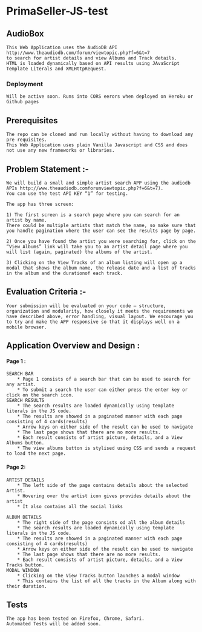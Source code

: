 # PrimaSeller-JS-test


## AudioBox

	This Web Application uses the AudioDB API http://www.theaudiodb.com/forum/viewtopic.php?f=6&t=7 
	to search for artist details and view Albums and Track details.
	HTML is loaded dynamically based on API results using JAvaScript Template Literals and XMLHttpRequest.



### Deployment
	Will be active soon. Runs into CORS eerors when deployed on Heroku or Github pages



## Prerequisites
	The repo can be cloned and run locally without having to download any pre requisites. 
	This Web Application uses plain Vanilla Javascript and CSS and does not use any new frameworks or libraries.




## Problem Statement :-

	We will build a small and simple artist search APP using the audiodb APIs http://www.theaudiodb.comforumviewtopic.php?f=6&t=7). 
	You can use the test API KEY “1” for testing.
	
	The app has three screen:
	
	1) The first screen is a search page where you can search for an artist by name.
	There could be multiple artists that match the name, so make sure that you handle pagination where the user can see the results page by page.

	2) Once you have found the artist you were searching for, click on the “View Albums” link will take you to an artist detail page where you will list (again, paginated) the albums of the artist.

	3) Clicking on the View Tracks of an album listing will open up a modal that shows the album name, the release date and a list of tracks in the album and the durationof each track.



## Evaluation Criteria :-

	Your submission will be evaluated on your code – structure, organization and modularity, how closely it meets the requirements we have described above, error handling, visual layout. We encourage you to try and make the APP responsive so that it displays well on a mobile browser.




## Application Overview and Design :

#### Page 1 : 

	SEARCH BAR
		* Page 1 consists of a search bar that can be used to search for any artist.
		* To submit a search the user can either press the enter key or click on the search icon.
	SEARCH RESULTS	
		* The search results are loaded dynamically using template literals in the JS code. 
		* The results are showed in a paginated manner with each page consisting of 4 cards(results)
		* Arrow keys on either side of the result can be used to navigate
		* The last page shows that there are no more results. 
		* Each result consists of artist picture, details, and a View Albums button.
		* The view albums button is stylised using CSS and sends a request to load the next page.

#### Page 2: 

	ARTIST DETAILS
		* The left side of the page contains details about the selected Artist.
		* Hovering over the artist icon gives provides details about the artist 
		* It also contains all the social links 

	ALBUM DETAILS
		* The right side of the page consists od all the album details
		* The search results are loaded dynamically using template literals in the JS code. 
		* The results are showed in a paginated manner with each page consisting of 4 cards(results)
		* Arrow keys on either side of the result can be used to navigate
		* The last page shows that there are no more results. 
		* Each result consists of artist picture, details, and a View Tracks button.
	MODAL WINDOW
		* Clicking on the View Tracks button launches a modal window 
		* This contains the list of all the tracks in the Album along with their duration.


## Tests

	The app has been tested on Firefox, Chrome, Safari.
	Automated Tests will be added soon.




	
